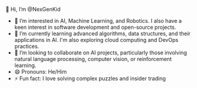 👋 Hi, I’m @NexGenKid
- 👀 I’m interested in AI, Machine Learning, and Robotics. I also have a keen interest in software development and open-source projects.
- 🌱 I’m currently learning advanced algorithms, data structures, and their applications in AI. I'm also exploring cloud computing and DevOps practices.
- 💞️ I’m looking to collaborate on AI projects, particularly those involving natural language processing, computer vision, or reinforcement learning.
- 😄 Pronouns: He/Him
- ⚡ Fun fact: I love solving complex puzzles and insider trading 


